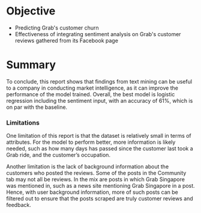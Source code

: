 # Objective

* Predicting Grab's customer churn 
* Effectiveness of integrating sentiment analysis on Grab's customer reviews gathered from its Facebook page

# Summary

To conclude, this report shows that findings from text mining can be useful to a company in conducting market intelligence, as it can improve the performance of the model trained. Overall, the best model is logistic regression including the sentiment input, with an accuracy of 61%, which is on par with the baseline. 

### Limitations

One limitation of this report is that the dataset is relatively small in terms of attributes. For the model to perform better, more information is likely needed, such as how many days has passed since the customer last took a Grab ride, and the customer’s occupation. 

Another limitation is the lack of background information about the customers who posted the reviews. Some of the posts in the Community tab may not all be reviews. In the mix are posts in which Grab Singapore was mentioned in, such as a news site mentioning Grab Singapore in a post. Hence, with user background information, more of such posts can be filtered out to ensure that the posts scraped are truly customer reviews and feedback. 
